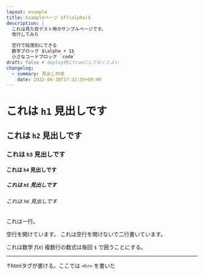 ```yaml
---
layout: example
title: Exampleページ $f(\alpha)$
description: |
  これは見た目テスト用のサンプルページです。
  改行してみた

  空行で段落別にできる
  数学ブロック $\alpha + 1$
  小さなコードブロック `code`
draft: false # deploy時にtrueにしておくとよい
changelog:
  - summary: 見出し作成
    date: 2022-04-30T17:32:55+09:00
---
```


# これは `h1` 見出しです
## これは `h2` 見出しです
### これは `h3` 見出しです
#### これは `h4` 見出しです
##### これは `h5` 見出しです
###### これは `h6` 見出しです

これは一行。

空行を開けています。
これは空行を開けないで二行書いています。

これは数学 $f(x)$
複数行の数式は毎回 `$` で囲うことにする。

<hr>

↑htmlタグが書ける。ここでは `<hr>` を書いた
